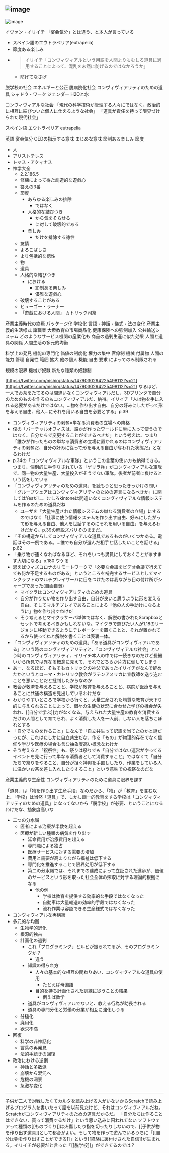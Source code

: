
![image](https://gyazo.com/0512d808ef160414683dc454db877c73/thumb/1000)
---

![image](https://gyazo.com/ecacabd129f0a27df63b02ad8b3ba7f7/thumb/1000)

イヴァン・イリイチ
「宴会気分」とは違う、と本人が言っている
- スペイン語のエウトラペリア(eutrapelia)
- 節度ある楽しみ
- > イリイチ「コンヴィヴィアルという用語を人間よりもむしろ道具に適用することによって、混乱を未然に防げるのではなかろうか」
    - 防げてなさげ

脱学校の社会
エネルギーと公正
脱病院化社会
コンヴィヴィアリティのための道具
シャドウ・ワーク
ジェンダー
H2Oと水

コンヴィヴィアルな社会
「現代の科学技術が管理する人々にではなく、政治的に相互に結びついた個人に仕えるような社会」
「道具が責任を持って限界づけられた現代社会」

スペイン語
エウトラペリア
eutrapelia

英語
宴会気分
OEDの指示する意味
まじめな意味
節制ある楽しみ
節度
- 人
- アリストテレス
- トマス・アクィナス
- 神学大全
    - 2.2.186.5
    - 修練によって得た創造的な遊戯心
    - 答えの3番
    - 節度
        - あらゆる楽しみの排除
            - ではなく
        - 人格的な結びつき
            - から気をそらせる
            - に対して破壊的である
        - 楽しみ
            - だけを排除する徳性
    - 友情
    - よろこばしさ
    - より包括的な徳性
    - 物
    - 道具
    - 人格的な結びつき
        - における
            - 節制ある楽しみ
            - 優雅な遊戯心
    - 破壊することがある
    - ヒューゴー・ラーナー
    - 「遊戯における人間」
カトリック司祭

産業主義時代の終焉
パッケージ化
学校化
言語・神話・儀式・法の変化
産業主義的生活様式
諸職業
大衆教育の市場商品化
健康保険への強制加入
公共輸送システム
どのようなサービス機関の産業化も
商品の過剰生産に似た効果
人間と道具の関係
人間生活の多元的均衡

科学上の発見
機能の専門化
価値の制度化
権力の集中
官僚制
機械
付属物
人間の
能力
管理
自発性
範囲
拡大
他の個人
機能
自由
要求
によってのみ制限される

規模の限界
機械が奴隷
新たな種類の奴隷制

[https://twitter.com/nishio/status/1479030294225498112?s=21](https://twitter.com/nishio/status/1479030294225498112?s=21)
なるほど、一人でお茶をたてるのは間違いなくコンヴィヴィアルだし、3Dプリンタで自分のためのものを作るのもコンヴィヴィアルだ、納得。イリイチ「人は物を手に入れる必要があるだけではない。…物を作り出す自由、自分の好みにしたがって形を与える自由、他人…にそれを用いる自由を必要とする」p.39
- コンヴィヴィアリティの剥奪=単なる消費者の立場への降格
- 僕の「バーチャルオフィスは、誰かが作ったワールドに単に入って使うのではなく、自分たちで変更することができるべきだ」という考えは、つまり「誰かが作ったものの単なる消費者の立場に置かれるのはコンヴィヴィアリティの剥奪だ、自分の好みに従って形を与える自由が奪われた状態だ」となるわけだ
- p.34の「コンヴィヴィアルな軍隊」というこの言葉の使い方も納得できる。つまり、個別的に手作りされている「ゲリラ兵」がコンヴィヴィアルな軍隊で、同一物の大量生産、大量投入がそうでない軍隊。後者が前者に負けるという話をしている
- 「コンヴィヴィアリティのための道具」を読もうと思ったきっかけの問い「グループウェアはコンヴィヴィアリティのための道具になるべきか」に関してはYesだし、むしろkintoneは間違いなくコンヴィヴィアルな情報システムを作るのための道具だね
    - ユーザを「大量生産された情報システムの単なる消費者の立場」にするのではなく「仕事に使う情報システムを作り出す自由、好みにしたがって形を与える自由、他人を世話するのにそれを用いる自由」を与えるわけだから。p.39の解説ズバリそのままだ。
- 「その構造からしてコンヴィヴィアルな道具であるものがいくつかある。電話はその一例である。…誰でも自分が選んだ相手と話したいことを話せる」p.62
- 「乗り物が速くなればなるほど、それをいつも満員にしておくことがますます大切になる」p.180 ウケる
- 思えばウィズコロナのリモートワークで「必要な会議をビデオ会議で行えてても何か不足するものがある」というところを補完するサービスとしてマインクラフトのマルチプレイサーバに目をつけたのは我ながら目の付け所がシャープであった(自画自賛)
    - マイクラはコンヴィヴィアリティのための道具
    - 自分が作りたい物を作り出す自由、自分が良いと思うように形を変える自由、そしてマルチプレイであることによる「他の人の手助けになるように」物を作り出すわけだ
    - そう考えるとマイクラサーバ単体ではなく、解説の書かれたScrapboxとセットで考えるべきかもしれないな。マイクラで遊びたい人が1.18のリージョンに移動できるようにテレポーターを置くことと、それが置かれてるから使ってねと解説を書くことは表裏一体。
- 「コンヴィヴィアリティのための道具」「ある道具がコンヴィヴィアルである」という時のコンヴィヴィアリティと、「コンヴィヴィアルな社会」という時のコンヴィヴィアリティ、イリイチ本人の中では一続きなのだけど長細いから所見では異なる概念に見えて、それでどちらか片方に倒してしまう
- あー、なるほど、そもそもカトリックの神父であったイリイチがなんで辞めたかというとローマ・カトリック教会がラテンアメリカに宣教師を送り込むことを悪いことだと批判したからなのか
- 教会が救済を与えることと、学校が教育を与えることと、病院が医療を与えることに共通の構造を見出しているわけだな
- わかりやすいところで学校から行くと、大量生産された均質な教育が天下り的に与えられることによって、個々の生徒の状況に合わせた学びの機会が失われ、[[自分で学ぶ]]力がなくなる。与えられた大量生産の教育を消費するだけの人間として育てられ、よく消費した人を一人前、しない人を落ちこぼれとする
- 「自分でものを作ること」になんで「自立共生って訳語を当てたのかと謎だったが、これはたしかに自立共生だな、作る「もの」が物理的存在でなく信仰や学びや医療の場合も含む抽象度高い概念なわけか
- そう考えると「祝祭性」も、祭りは祭りでも「自分ではない運営がやってるイベントを見に行って単なる消費者として消費すること」ではなくて「自分たちで祭りをやること、自分が担ぐ神輿を手直ししたり、作業をしている人に温かいお茶を差し入れしたりすること」という意味での祝祭なのだな

産業主義的な生産性
コンヴィヴィアリティのために道具に限界を課す

「道具」は「物を作り出す生産手段」なのだから、「物」が「教育」を含む以上、「学校」は当然「道具」で、しかし画一的教育をする学校は「コンヴィヴィアリティのための道具」になってないから「脱学校」が必要、ということになるわけだな、抽象度高いな


- 二つの分水嶺
    - 医者による治療が半数を超える
    - 医療が新しい種類の病気を作り出す
        - 延命費用が治療費用を超える
        - 専門職による独占
        - 医療サービスに対する需要の増加
        - 費用と需要が高まりながら福祉は低下する
        - 専門化を推進することで限界効用が低下する
        - 第二の分水嶺では、それまでの達成によって立証された進歩が、価値のサービスという形を取った社会全体の搾取に対する理論的根拠になる
            - 他の例
                - 学校は教育を提供する効率的な手段ではなくなった
                - 自動車は大量輸送の効率的手段ではなくなった
                - 流れ作業は容認できる生産様式ではなくなった
- コンヴィヴィアルな再構築
- 多元的な均衡
    - 生物学的退化
    - 根源的独占
    - 計画化の過剰
        - これ「プログラミング」とルビが振られてるが、そのプログラミングか？
            - 違う
        - 知識の得られ方
            - 人々の基本的な相互の関わりあい、コンヴィヴィアルな道具の使用
                - たとえば母国語
            - 目的を持ち計画化された訓練に従うことの結果
                - 例えば数学
        - 道具がコンヴィヴィアルでないと、教える行為が助長される
        - 道具の専門分化と労働の分業が相互に強化しうる
    - 分極化
    - 廃用化
    - 欲求不満
- 回復
    - 科学の非神話化
    - 言葉の再発見
    - 法的手続きの回復
- 政治における逆倒
    - 神話と多数派
    - 崩壊から混沌へ
    - 危機の洞察
    - 急激な変化

---
子供が二人で対戦したくてカルタを読み上げる人がいないからScratchで読み上げるプログラムを書いたって話を以前見たけど、それはコンヴィヴィアルだね。Scratchがコンヴィヴィアリティのための道具だからだ。
「自分たちは作ることはできない、買って消費するだけ」という思い込みに囚われてない
ソフトウェアって種類の[[ものづくり]]は火傷したり指を切ったりしないので、[[子供が物を作り出す道具]]として都合がよい。そして物を作って遊んでいるうちに「[[自分は物を作り出すことができる]]」という[[経験に裏付けされた自信]]が生まれる。イリイチが必要だと言った「[[脱学校]]」ができてるのでは？
